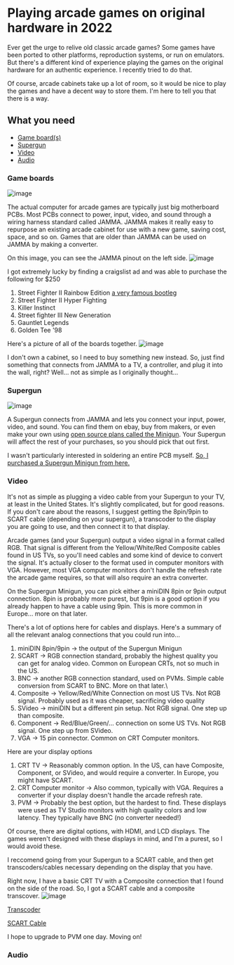 # Playing arcade games on original hardware in 2022

Ever get the urge to relive old classic arcade games? Some games have been ported to other platforms, reproduction systems, or run on emulators. But there's a different kind of experience playing the games on the original hardware for an authentic experience. I recently tried to do that.

Of course, arcade cabinets take up a lot of room, so it would be nice to play the games and have a decent way to store them. I'm here to tell you that there is a way.

## What you need

- [Game board(s)](#Game_boards)
- [Supergun](#Supergun)
- [Video](#Video)
- [Audio](#Audio)

### Game boards

![image](https://user-images.githubusercontent.com/4001640/197288883-fb6dea9f-42b1-44bd-831c-0caef5922003.png)

The actual computer for arcade games are typically just big motherboard PCBs. Most PCBs connect to power, input, video, and sound through a wiring harness standard called JAMMA. JAMMA makes it really easy to repurpose an existing arcade cabinet for use with a new game, saving cost, space, and so on. Games that are older than JAMMA can be used on JAMMA by making a converter. 

On this image, you can see the JAMMA pinout on the left side.
![image](https://user-images.githubusercontent.com/4001640/197288883-fb6dea9f-42b1-44bd-831c-0caef5922003.png)

I got extremely lucky by finding a craigslist ad and was able to purchase the following for $250
1. Street Fighter II Rainbow Edition [a very famous bootleg](https://en.wikipedia.org/wiki/Street_Fighter_II:_Rainbow_Edition)
1. Street Fighter II Hyper Fighting
1. Killer Instinct
1. Street fighter III New Generation
1. Gauntlet Legends
1. Golden Tee '98

Here's a picture of all of the boards together.
![image](https://user-images.githubusercontent.com/4001640/197286800-b3f0bad1-0858-4afc-a7f2-3b209833d67c.png)

I don't own a cabinet, so I need to buy something new instead. So, just find something that connects from JAMMA to a TV, a controller, and plug it into the wall, right? Well... not as simple as I originally thought...

### Supergun

![image](https://user-images.githubusercontent.com/4001640/197289828-f79dea49-69bf-4390-835f-41c938ac36f9.png)

A Supergun connects from JAMMA and lets you connect your input, power, video, and sound. You can find them on ebay, buy from makers, or even make your own using [open source plans called the Minigun](https://www.arcade-projects.com/threads/minigun-supergun-an-open-source-supergun.9408/). Your Supergun will affect the rest of your purchases, so you should pick that out first.

I wasn't particularly interested in soldering an entire PCB myself. [So, I purchased a Supergun Minigun from here.](https://trp-retromods.ca/index.php?route=product/product&path=72&product_id=80)

### Video

It's not as simple as plugging a video cable from your Supergun to your TV, at least in the United States. It's slightly complicated, but for good reasons. If you don't care about the reasons, I suggest getting the 8pin/9pin to SCART cable (depending on your supergun), a transcoder to the display you are going to use, and then connect it to that display.

Arcade games (and your Supergun) output a video signal in a format called RGB. That signal is different from the Yellow/White/Red Composite cables found in US TVs, so you'll need cables and some kind of device to convert the signal. It's actually closer to the format used in computer monitors with VGA. However, most VGA computer monitors don't handle the refresh rate the arcade game requires, so that will also require an extra converter.

On the Supergun Minigun, you can pick either a miniDIN 8pin or 9pin output connection. 8pin is probably more purest, but 9pin is a good option if you already happen to have a cable using 9pin. This is more common in Europe... more on that later.

There's a lot of options here for cables and displays. Here's a summary of all the relevant analog connections that you could run into...
1. miniDIN 8pin/9pin -> the output of the Supergun Minigun
1. SCART -> RGB connection standard, probably the highest quality you can get for analog video. Common on European CRTs, not so much in the US.
1. BNC -> another RGB connection standard, used on PVMs. Simple cable conversion from SCART to BNC. More on that later.\
1. Composite -> Yellow/Red/White Connection on most US TVs. Not RGB signal. Probably used as it was cheaper, sacrificing video quality
1. SVideo -> miniDIN but a different pin setup. Not RGB signal. One step up than composite.
1. Component -> Red/Blue/Green/... connection on some US TVs. Not RGB signal. One step up from SVideo.
1. VGA -> 15 pin connector. Common on CRT Computer monitors.

Here are your display options

1. CRT TV -> Reasonably common option. In the US, can have Composite, Component, or SVideo, and would require a converter. In Europe, you might have SCART.
1. CRT Computer monitor -> Also common, typically with VGA. Requires a converter if your display doesn't handle the arcade refresh rate.
1. PVM -> Probably the best option, but the hardest to find. These displays were used as TV Studio monitors with high quality colors and low latency. They typically have BNC (no converter needed!)

Of course, there are digital options, with HDMI, and LCD displays. The games weren't designed with these displays in mind, and I'm a purest, so I would avoid these.

I reccomend going from your Supergun to a SCART cable, and then get transcoders/cables necessary depending on the display that you have.

Right now, I have a basic CRT TV with a Composite connection that I found on the side of the road. So, I got a SCART cable and a composite transcover.
![image](https://user-images.githubusercontent.com/4001640/197292829-43b056bf-1708-4267-b179-53d30865b09a.png)

[Transcoder](https://www.ebay.com/usr/wakabavideo?_trksid=p2047675.m3561.l2559)

[SCART Cable](https://retro-access.com/)

I hope to upgrade to PVM one day. Moving on!

### Audio
